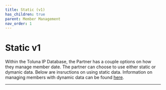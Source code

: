 ```yaml
---
title: Static (v1)
has_children: true
parent: Member Management
nav_order: 1
---
```



# Static v1

Within the Toluna IP Database, the Partner has a couple options on how they manage member date. The partner can choose to use either static or dymanic data. Below are insructions on using static data. Information on managing members with dynamic data can be found [here](https://josh-toluna.github.io/tolunaintegratedpaneldocs/memberapi/v2/ "v2-Dyanamic Member Management"). 

---



